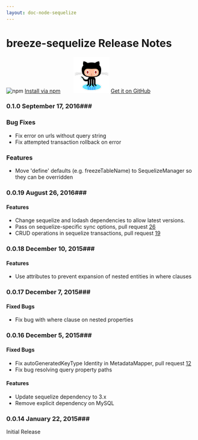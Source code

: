 ```yaml
---
layout: doc-node-sequelize
---
```

# breeze-sequelize Release Notes

<img src="https://cldup.com/Rg6WLgqccB.svg" title="npm" width="78px"/> [Install via npm](https://www.npmjs.com/package/breeze-sequelize) <img src="/images/logos/github-logo.png" title="github" style="margin-left:30px"/> [Get it on GitHub](https://github.com/Breeze/breeze.server.node)

### <a name="0010"></a>0.1.0 <span class="doc-date">September 17, 2016</span>###

### Bug Fixes
 - Fix error on urls without query string
 - Fix attempted transaction rollback on error

### Features
 - Move 'define' defaults (e.g. freezeTableName) to SequelizeManager so they can be overridden

### <a name="0019"></a>0.0.19 <span class="doc-date">August 26, 2016</span>###

#### Features
 - Change sequelize and lodash dependencies to allow latest versions.
 - Pass on sequelize-specific sync options, pull request [26](https://github.com/Breeze/breeze.server.node/pull/26)
 - CRUD operations in sequelize transactions, pull request [19](https://github.com/Breeze/breeze.server.node/pull/19) 

### <a name="0018"></a>0.0.18 <span class="doc-date">December 10, 2015</span>###

#### Features
 - Use attributes to prevent expansion of nested entities in where clauses

### <a name="0017"></a>0.0.17 <span class="doc-date">December 7, 2015</span>###

#### Fixed Bugs
 - Fix bug with where clause on nested properties

### <a name="0016"></a>0.0.16 <span class="doc-date">December 5, 2015</span>###

#### Fixed Bugs
 - Fix autoGeneratedKeyType Identity in MetadataMapper, pull request [12](https://github.com/Breeze/breeze.server.node/pull/12)
 - Fix bug resolving query property paths 

#### Features
 - Update sequelize dependency to 3.x
 - Remove explicit dependency on MySQL

### <a name="0014"></a>0.0.14 <span class="doc-date">January 22, 2015</span>###

Initial Release

